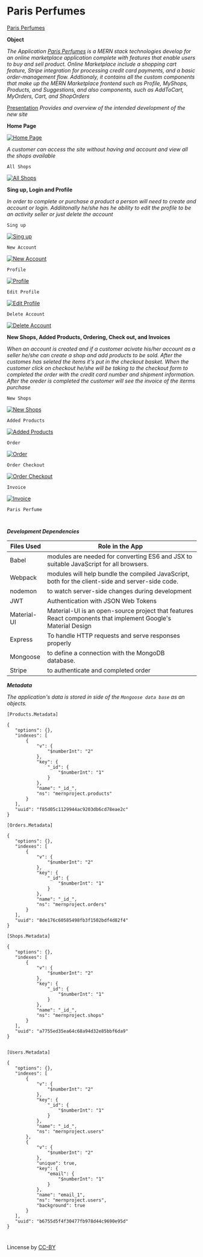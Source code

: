 # Paris Perfumes

[Paris Perfumes](https://morning-escarpment-49800.herokuapp.com/) 

**Object**

*The Application [Paris Perfumes](https://morning-escarpment-49800.herokuapp.com/) is a MERN stack technologies develop for an online marketplace application complete with features that enable users to buy and sell product. Online Marketplace include a shopping cart feature, Stripe integration for processing credit card payments, and a basic order-management flow. Addtionaly, it contains all the custom components that make up the MERN Marketplace frontend such as Profile, MyShops, Products, and Suggestions, and also components, such as AddToCart, MyOrders, Cart, and ShopOrders*

[Presentation](https://github.com/fpinder/Project3/blob/master/ParisPerfume.pptx?raw=true) *Provides and overview of the intended development of the new site*

**Home Page**

<a href="#"><img src="https://github.com/fpinder/Project3/blob/master/client/assets/images/default.jpg" alt="Home Page"></a>


*A customer can access the site without having and account and view all the shops available*

`All Shops`

<a href="#"><img src="https://github.com/fpinder/Project3/blob/master/client/assets/images/AllShopst.jpg" alt="All Shops"></a>


**Sing up, Login and Profile**

*In order to complete or purchase a product a person will need to create and account or login. Addiitonally he/she has he ability to edit the profile to be an activity seller or just delete the account*

`Sing up`

<a href="#"><img src="https://github.com/fpinder/Project3/blob/master/client/assets/images/sing-up.jpg" alt="Sing up"></a>

`New Account`

<a href="#"><img src="https://github.com/fpinder/Project3/blob/master/client/assets/images/new-account.jpg" alt="New Account"></a>

`Profile`

<a href="#"><img src="https://github.com/fpinder/Project3/blob/master/client/assets/images/profile.jpg" alt="Profile"></a>

`Edit Profile`

<a href="#"><img src="https://github.com/fpinder/Project3/blob/master/client/assets/images/profile-edit.jpg" alt="Edit Profile"></a>

`Delete Account`

<a href="#"><img src="https://github.com/fpinder/Project3/blob/master/client/assets/images/deleteAcct.jpg" alt="Delete Account"></a>



**New Shops, Added Products, Ordering, Check out, and Invoices**

*When an account is created and if a customer acivate his/her account as a seller he/she can create a shop and add products to be sold. After the customes has seleted the items it's put in the checkout basket. When the customer click on checkout he/she will be taking to the checkout form to completed the order with the credit card number and shipment information. After the oreder is completed the customer will see the invoice of the iterms purchase*

`New Shops`

<a href="#"><img src="https://github.com/fpinder/Project3/blob/master/client/assets/images/new-shop-create.jpg" alt="New Shops"></a>

`Added Products`

<a href="#"><img src="https://github.com/fpinder/Project3/blob/master/client/assets/images/new-products.jpg" alt="Added Products"></a>

`Order`

<a href="#"><img src="https://github.com/fpinder/Project3/blob/master/client/assets/images/order.jpg" alt="Order"></a>

`Order Checkout`

<a href="#"><img src="https://github.com/fpinder/Project3/blob/master/client/assets/images/order-checkout.jpg" alt="Order Checkout"></a>

`Invoice`

<a href="#"><img src="https://github.com/fpinder/Project3/blob/master/client/assets/images/order-placed.jpg" alt="Invoice"></a>


```
Paris Perfume 
    
    
```


**_Development Dependencies_**


 Files Used   |  Role in the App                                                                  |
| ------------ | -------------------------------------------------------------------------------------- |
| Babel | modules are needed for converting ES6 and JSX to suitable JavaScript for all browsers. |
| Webpack | modules will help bundle the compiled JavaScript, both for the client-side and server-side code. |
| nodemon  | to watch server-side changes during development |
| JWT  | Authentication with JSON Web Tokens  |
| Material-UI  | Material-UI is an open-source project that features React components that implement Google's Material Design |
| Express | To handle HTTP requests and serve responses properly | 
| Mongoose | to define a connection with the MongoDB database.  |
| Stripe   | to authenticate and completed order  |



**_Metadata_**

*The application's data is stored in side of the `Mongoose data base` as an  objects.* 

 ```
 [Products.Metadata]

 {
    "options": {},
    "indexes": [
        {
            "v": {
                "$numberInt": "2"
            },
            "key": {
                "_id": {
                    "$numberInt": "1"
                }
            },
            "name": "_id_",
            "ns": "mernproject.products"
        }
    ],
    "uuid": "f85d05c1129944ac9203db6cd78eae2c"
}

[Orders.Metadata]

{
    "options": {},
    "indexes": [
        {
            "v": {
                "$numberInt": "2"
            },
            "key": {
                "_id": {
                    "$numberInt": "1"
                }
            },
            "name": "_id_",
            "ns": "mernproject.orders"
        }
    ],
    "uuid": "8de176c60585498fb3f1502bdf4d82f4"
}

[Shops.Metadata]

{
    "options": {},
    "indexes": [
        {
            "v": {
                "$numberInt": "2"
            },
            "key": {
                "_id": {
                    "$numberInt": "1"
                }
            },
            "name": "_id_",
            "ns": "mernproject.shops"
        }
    ],
    "uuid": "a7755ed35ea64c68a94d32e85bbf6da9"
}


[Users.Metadata]

{
    "options": {},
    "indexes": [
        {
            "v": {
                "$numberInt": "2"
            },
            "key": {
                "_id": {
                    "$numberInt": "1"
                }
            },
            "name": "_id_",
            "ns": "mernproject.users"
        },
        {
            "v": {
                "$numberInt": "2"
            },
            "unique": true,
            "key": {
                "email": {
                    "$numberInt": "1"
                }
            },
            "name": "email_1",
            "ns": "mernproject.users",
            "background": true
        }
    ],
    "uuid": "b6755d5f4f30477fb978d44c9690e95d"
}

```

#
Lincense by <a href="https://creativecommons.org/licenses/by/3.0/" rel="nofollow">CC-BY</a>

